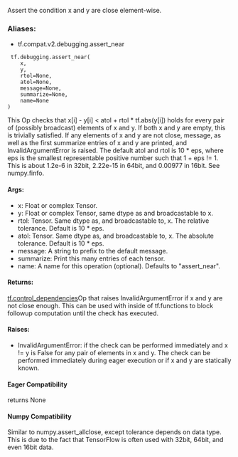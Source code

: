 Assert the condition x and y are close element-wise.
### Aliases:
- tf.compat.v2.debugging.assert_near

```
 tf.debugging.assert_near(
    x,
    y,
    rtol=None,
    atol=None,
    message=None,
    summarize=None,
    name=None
)
```
This Op checks that x[i] - y[i] < atol + rtol * tf.abs(y[i]) holds for every pair of (possibly broadcast) elements of x and y. If both x and y are empty, this is trivially satisfied.
If any elements of x and y are not close, message, as well as the first summarize entries of x and y are printed, and InvalidArgumentError is raised.
The default atol and rtol is 10 * eps, where eps is the smallest representable positive number such that 1 + eps != 1. This is about 1.2e-6 in 32bit, 2.22e-15 in 64bit, and 0.00977 in 16bit. See numpy.finfo.
#### Args:
- x: Float or complex Tensor.
- y: Float or complex Tensor, same dtype as and broadcastable to x.
- rtol: Tensor. Same dtype as, and broadcastable to, x. The relative tolerance. Default is 10 * eps.
- atol: Tensor. Same dtype as, and broadcastable to, x. The absolute tolerance. Default is 10 * eps.
- message: A string to prefix to the default message.
- summarize: Print this many entries of each tensor.
- name: A name for this operation (optional). Defaults to "assert_near".
#### Returns:
[tf.control_dependencies](https://tensorflow.google.cn/api_docs/python/tf/control_dependencies)Op that raises InvalidArgumentError if x and y are not close enough. This can be used with  inside of tf.functions to block followup computation until the check has executed.

#### Raises:
- InvalidArgumentError: if the check can be performed immediately and x != y is False for any pair of elements in x and y. The check can be performed immediately during eager execution or if x and y are statically known.
#### Eager Compatibility
returns None
#### Numpy Compatibility
Similar to numpy.assert_allclose, except tolerance depends on data type. This is due to the fact that TensorFlow is often used with 32bit, 64bit, and even 16bit data.
